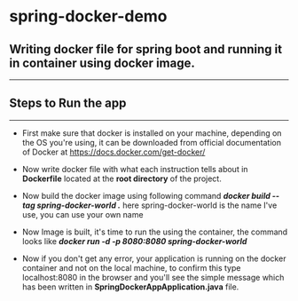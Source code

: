 # spring-docker-demo
## Writing docker file for spring boot and running it in container using docker image.
-----------------------------------------------------------------------------------
## Steps to Run the app
----------------------
- First make sure that docker is installed on your machine, depending on the OS you're using, it can be downloaded from official documentation of Docker at https://docs.docker.com/get-docker/

- Now write docker file with what each instruction tells about in **Dockerfile** located at the **root directory** of the project.

- Now build the docker image using following command _**docker build --tag spring-docker-world .**_ here spring-docker-world is the name I've use, you can use your own name

- Now Image is built, it's time to run the using the container, the command looks like _**docker run -d -p 8080:8080 spring-docker-world**_

- Now if you don't get any error, your application is running on the docker container and not on the local machine, to confirm this type localhost:8080 in the browser and you'll see the simple message which has been written in **SpringDockerAppApplication.java** file.
